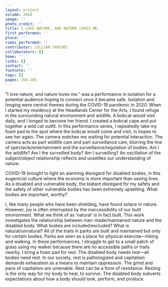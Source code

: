 ```yaml
---
layout: project
volume: 2020
image: ''
photo_credit: ''
title: I LOVE NATURE, AND NATURE LOVES ME.
first_performed: ''
place: ''
times_performed: ''
contributor: JILLIAN CROCHET
collaborators: []
home: ''
links: []
contact: ''
footnote: ''
tags: []
pages: 264-265
---
```

"I love nature, and nature loves me." was a performance in isolation for a potential audience hoping to connect once it became safe. Isolation and longing were central themes during the COVID-19 pandemic in 2020. When I started my residency at the Headlands Center for the Arts, I found refuge in the surrounding natural environment and wildlife. A bobcat would visit daily, and I longed to become her friend. I created a bobcat cape and put together a wild cat outfit. In this performance series, I repeatedly take my foam pad to the spot where the bobcat would come and visit, in hopes to see her again. The camera watches me waiting for potential interaction. The camera acts as part wildlife cam and part surveillance cam, blurring the line of spectacle/entertainment and the surveillance/regulation of bodies. Am I the wildlife? Am I the surveilled body? Am I surveilling? An oscillation of the subject/object relationship reflects and unsettles our understanding of nature. 

COVID-19 brought to light an alarming disregard for disabled bodies, in this eugenicist culture where the economy is more important than saving lives. As a disabled and vulnerable body, the blatant disregard for my safety and the safety of other vulnerable bodies has been extremely upsetting. What bodies are important, worthy? 

I, like many people who have been shielding, have found solace in nature. However, joy is often interrupted by the inaccessibility of our built environment. What we think of as ‘natural’ is in fact built. This work investigates the relationship between man-made/maintained nature and the disabled body. What bodies are included/excluded? What is natural/unnatural? All of the trails in parks are built and maintained but only for certain bodies. Parks are seen as a place for physical exercise—hiking and walking. In these performances, I struggle to get to a small patch of grass using my walker because there are no accessible paths or trails nearby. I bring a foam pad for rest. The disabled body needs rest—all bodies need rest. In our society, rest is pathologized and capitalism demands exhaustion as a means to maintain oppression. The grind and pace of capitalism are untenable. Rest can be a form of resistance. Resting is the only way for my body to heal, to survive. The disabled body subverts expectations about how a body should look, perform, and produce.